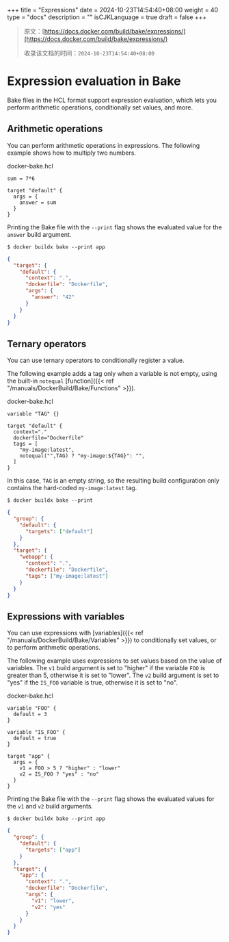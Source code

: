 +++
title = "Expressions"
date = 2024-10-23T14:54:40+08:00
weight = 40
type = "docs"
description = ""
isCJKLanguage = true
draft = false
+++

> 原文：[https://docs.docker.com/build/bake/expressions/](https://docs.docker.com/build/bake/expressions/)
>
> 收录该文档的时间：`2024-10-23T14:54:40+08:00`

# Expression evaluation in Bake

Bake files in the HCL format support expression evaluation, which lets you perform arithmetic operations, conditionally set values, and more.

## Arithmetic operations

You can perform arithmetic operations in expressions. The following example shows how to multiply two numbers.

docker-bake.hcl



```hcl
sum = 7*6

target "default" {
  args = {
    answer = sum
  }
}
```

Printing the Bake file with the `--print` flag shows the evaluated value for the `answer` build argument.



```console
$ docker buildx bake --print app
```



```json
{
  "target": {
    "default": {
      "context": ".",
      "dockerfile": "Dockerfile",
      "args": {
        "answer": "42"
      }
    }
  }
}
```

## Ternary operators

You can use ternary operators to conditionally register a value.

The following example adds a tag only when a variable is not empty, using the built-in `notequal` [function]({{< ref "/manuals/DockerBuild/Bake/Functions" >}}).

docker-bake.hcl



```hcl
variable "TAG" {}

target "default" {
  context="."
  dockerfile="Dockerfile"
  tags = [
    "my-image:latest",
    notequal("",TAG) ? "my-image:${TAG}": "",
  ]
}
```

In this case, `TAG` is an empty string, so the resulting build configuration only contains the hard-coded `my-image:latest` tag.



```console
$ docker buildx bake --print
```



```json
{
  "group": {
    "default": {
      "targets": ["default"]
    }
  },
  "target": {
    "webapp": {
      "context": ".",
      "dockerfile": "Dockerfile",
      "tags": ["my-image:latest"]
    }
  }
}
```

## Expressions with variables

You can use expressions with [variables]({{< ref "/manuals/DockerBuild/Bake/Variables" >}}) to conditionally set values, or to perform arithmetic operations.

The following example uses expressions to set values based on the value of variables. The `v1` build argument is set to "higher" if the variable `FOO` is greater than 5, otherwise it is set to "lower". The `v2` build argument is set to "yes" if the `IS_FOO` variable is true, otherwise it is set to "no".

docker-bake.hcl



```hcl
variable "FOO" {
  default = 3
}

variable "IS_FOO" {
  default = true
}

target "app" {
  args = {
    v1 = FOO > 5 ? "higher" : "lower"
    v2 = IS_FOO ? "yes" : "no"
  }
}
```

Printing the Bake file with the `--print` flag shows the evaluated values for the `v1` and `v2` build arguments.



```console
$ docker buildx bake --print app
```



```json
{
  "group": {
    "default": {
      "targets": ["app"]
    }
  },
  "target": {
    "app": {
      "context": ".",
      "dockerfile": "Dockerfile",
      "args": {
        "v1": "lower",
        "v2": "yes"
      }
    }
  }
}
```
